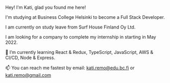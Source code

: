 <!--
**KatiRemo/KatiRemo** is a ✨ _special_ ✨ repository because its `README.md` (this file) appears on your GitHub profile.

Here are some ideas to get you started:

- 🔭 I’m currently working on ...
- 🌱 I’m currently learning ...
- 👯 I’m looking to collaborate on ...
- 🤔 I’m looking for help with ...
- 💬 Ask me about ...
- 📫 How to reach me: ...
- 😄 Pronouns: ...
- ⚡ Fun fact: ...
-->

Hey! I'm Kati, glad you found me here! 

I'm studying at Business College Helsinki to become a Full Stack Developer. 

I am currently on study leave from Surf House Finland Oy Ltd.

I am looking for a company to complete my internship in starting in May 2022.

🌱 I’m currently learning React & Redux, TypeScript, JavaScript, AWS & CI/CD, Node & Express.

📫 You can reach me fastest by email: kati.remo@edu.bc.fi or kati.remo@gmail.com
